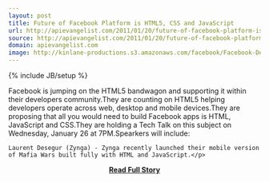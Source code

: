 ```yaml
---
layout: post
title: Future of Facebook Platform is HTML5, CSS and JavaScript
url: http://apievangelist.com/2011/01/20/future-of-facebook-platform-is-html5-css-and-javascript/
source: http://apievangelist.com/2011/01/20/future-of-facebook-platform-is-html5-css-and-javascript/
domain: apievangelist.com
image: http://kinlane-productions.s3.amazonaws.com/facebook/Facebook-Developer.png
---
```

{% include JB/setup %}<p>Facebook is jumping on the HTML5 bandwagon and supporting it within their developers community.They are counting on HTML5 helping developers operate across web, desktop and mobile devices.They are proposing that all you would need to build Facebook apps is HTML, JavaScript and CSS.They are holding a Tech Talk on this subject on Wednesday, January 26 at 7PM.Spearkers will include:


	Laurent Desegur (Zynga) - Zynga recently launched their mobile version of Mafia Wars built fully with HTML and JavaScript.</p>
<center><p><a href="http://apievangelist.com/2011/01/20/future-of-facebook-platform-is-html5-css-and-javascript/" style='padding:25px; font-sze:18px; font-weight: bold;'>Read Full Story</a></p></center>
